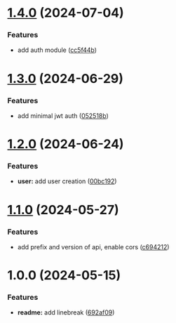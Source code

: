 # [1.4.0](https://github.com/RomanDeveloperGit/story-app-backend/compare/v1.3.0...v1.4.0) (2024-07-04)


### Features

* add auth module ([cc5f44b](https://github.com/RomanDeveloperGit/story-app-backend/commit/cc5f44b5c82419ba55eac242ca90e1ad28cab0ef))

# [1.3.0](https://github.com/RomanDeveloperGit/story-app-backend/compare/v1.2.0...v1.3.0) (2024-06-29)


### Features

* add minimal jwt auth ([052518b](https://github.com/RomanDeveloperGit/story-app-backend/commit/052518b843c2727e6bf901a147bc50cdaa0cbff7))

# [1.2.0](https://github.com/RomanDeveloperGit/story-app-backend/compare/v1.1.0...v1.2.0) (2024-06-24)


### Features

* **user:** add user creation ([00bc192](https://github.com/RomanDeveloperGit/story-app-backend/commit/00bc192257136e1883ae5ac422aad99d4de2f1c5))

# [1.1.0](https://github.com/RomanDeveloperGit/story-app-backend/compare/v1.0.0...v1.1.0) (2024-05-27)


### Features

* add prefix and version of api, enable cors ([c694212](https://github.com/RomanDeveloperGit/story-app-backend/commit/c69421261262f9f5a61880e0b4d83ebc1c5b40fe))

# 1.0.0 (2024-05-15)


### Features

* **readme:** add linebreak ([692af09](https://github.com/RomanDeveloperGit/story-app-backend/commit/692af09e4c4895ece813f23913bdc90a0a105e2b))
